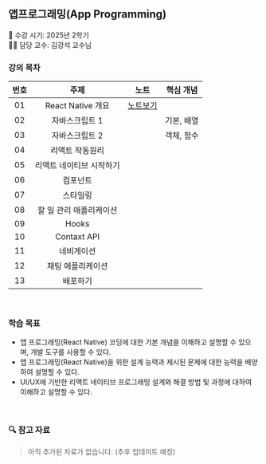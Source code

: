 ## 앱프로그래밍(App Programming)
📅 수강 시기: 2025년 2학기  
👨‍🏫 담당 교수: 김강석 교수님
<br>

### 강의 목차

| 번호 | 주제              | 노트            | 핵심 개념                |
|:------:|:-------------------:|:-----------------------:|:---------------------:|
| 01   |     React Native 개요      | [노트보기](01-앱프로그래밍.md) |  |
| 02   |     자바스크립트 1      | []() | 기본, 배열 |
| 03   |     자바스크립트 2      | []() | 객체, 함수 |
| 04   |     리액트 작동원리     | []() |  |
| 05   |     리액트 네이티브 시작하기     | []() |  |
| 06   |     컴포넌트     | []() |  |
| 07   |     스타일링      | []() |  |
| 08   |     할 일 관리 애플리케이션      | []() |  |
| 09   |     Hooks      | []() |  |
| 10   |     Contaxt API      | []() |  |
| 11   |     네비게이션      | []() |  |
| 12   |     채팅 애플리케이션      | []() |  |
| 13   |     배포하기      | []() |  |

<br>

### 학습 목표
- 앱 프로그래밍(React Native) 코딩에 대한 기본 개념을 이해하고 설명할 수 있으며, 개발 도구를 사용할 수 있다.
- 앱 프로그래밍(React Native)을 위한 설계 능력과 제시된 문제에 대한 능력을 배양하여 설명할 수 있다.
- UI/UX에 기반한 리액트 네이티브 프로그래밍 설계와 해결 방법 및 과정에 대하여 이해하고 설명할 수 있다.

<br>

### 🔍 참고 자료
> 아직 추가된 자료가 없습니다. (추후 업데이트 예정)
